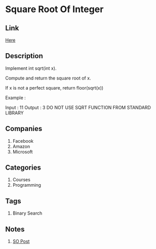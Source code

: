 # Square Root Of Integer

## Link

[Here](https://www.interviewbit.com/problems/square-root-of-integer/)

## Description

Implement int sqrt(int x).

Compute and return the square root of x.

If x is not a perfect square, return floor(sqrt(x))

Example :

Input : 11
Output : 3
DO NOT USE SQRT FUNCTION FROM STANDARD LIBRARY

## Companies

1. Facebook
1. Amazon
1. Microsoft

## Categories

1. Courses
1. Programming

## Tags

1. Binary Search

## Notes

1. [SO Post](https://stackoverflow.com/questions/3766020/binary-search-to-compute-square-root-java)
